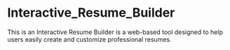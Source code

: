 # Interactive_Resume_Builder
This is an Interactive Resume Builder is a web-based tool designed to help users easily create and customize professional resumes.  
